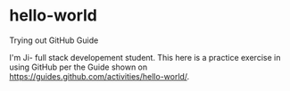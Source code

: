 # hello-world
Trying out GitHub Guide

I'm Ji- full stack developement student. 
This here is a practice exercise in using GitHub per the Guide shown on https://guides.github.com/activities/hello-world/.
